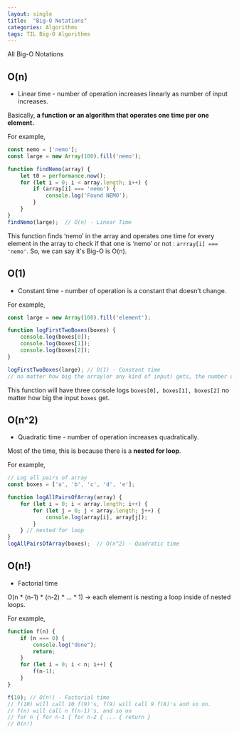 ```yaml
---
layout: single
title:  "Big-O Notations"
categories: Algorithms
tags: TIL Big-O Algorithms
---
```

All Big-O Notations

## O(n)

- Linear time - number of operation increases linearly as number of input increases.

Basically, **a function or an algorithm that operates one time per one element.**

For example,

```jsx
const nemo = ['nemo'];
const large = new Array(100).fill('nemo');

function findNemo(array) {
	let t0 = performance.now();
	for (let i = 0; i < array.length; i++) {
		if (array[i] === 'nemo') {
			console.log('Found NEMO');
		}
	}
}
findNemo(large);  // O(n) - Linear Time
```

This function finds ‘nemo’ in the array and operates one time for every element in the array to check if that one is ‘nemo’ or not : `arrray[i] === 'nemo'`. So, we can say it's Big-O is O(n).

## O(1)

- Constant time - number of operation is a constant that doesn’t change.

For example,

```jsx
const large = new Array(100).fill('element');

function logFirstTwoBoxes(boxes) {
	console.log(boxes[0]);
	console.log(boxes[1]);
	console.log(boxes[2]);
}

logFirstTwoBoxes(large); // O(1) - Constant time
// no matter how big the array(or any kind of input) gets, the number of operation will be the same.
```

This function will have three console logs `boxes[0], boxes[1], boxes[2]` no matter how big the input `boxes` get.

## O(n^2)

- Quadratic time - number of operation increases quadratically.

Most of the time, this is because there is a **nested for loop**.

For example,

```jsx
// Log all pairs of array
const boxes = ['a', 'b', 'c', 'd', 'e'];

function logAllPairsOfArray(array) {
	for (let i = 0; i < array.length; i++) {
		for (let j = 0; j < array.length; j++) {
			console.log(array[i], array[j]);
		}
	} // nested for loop
}
logAllPairsOfArray(boxes);  // O(n^2) - Quadratic time
```

## O(n!)

- Factorial time

O(n * (n-1) * (n-2) * ... * 1) → each element is nesting a loop inside of nested loops.

For example,

```jsx
function f(n) {
	if (n === 0) {
		console.log("done");
		return;
	}
	for (let i = 0; i < n; i++) {
		f(n-1);
	}
}

f(10); // O(n!) - Factorial time
// f(10) will call 10 f(9)'s, f(9) will call 9 f(8)'s and so on.
// f(n) will call n f(n-1)'s, and so on
// for n { for n-1 { for n-2 { ... { return }
// O(n!)
```